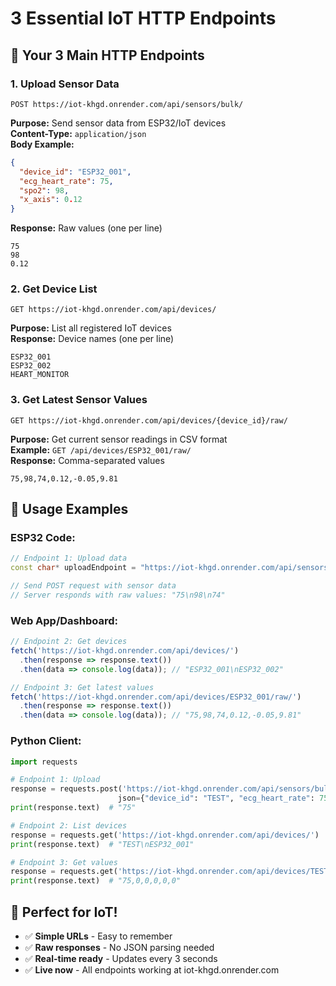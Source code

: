 # 3 Essential IoT HTTP Endpoints

## **🔗 Your 3 Main HTTP Endpoints**

### **1. Upload Sensor Data**
```
POST https://iot-khgd.onrender.com/api/sensors/bulk/
```
**Purpose:** Send sensor data from ESP32/IoT devices  
**Content-Type:** `application/json`  
**Body Example:**
```json
{
  "device_id": "ESP32_001",
  "ecg_heart_rate": 75,
  "spo2": 98,
  "x_axis": 0.12
}
```
**Response:** Raw values (one per line)
```
75
98
0.12
```

### **2. Get Device List**
```
GET https://iot-khgd.onrender.com/api/devices/
```
**Purpose:** List all registered IoT devices  
**Response:** Device names (one per line)
```
ESP32_001
ESP32_002
HEART_MONITOR
```

### **3. Get Latest Sensor Values**
```
GET https://iot-khgd.onrender.com/api/devices/{device_id}/raw/
```
**Purpose:** Get current sensor readings in CSV format  
**Example:** `GET /api/devices/ESP32_001/raw/`  
**Response:** Comma-separated values
```
75,98,74,0.12,-0.05,9.81
```

## **📱 Usage Examples**

### **ESP32 Code:**
```cpp
// Endpoint 1: Upload data
const char* uploadEndpoint = "https://iot-khgd.onrender.com/api/sensors/bulk/";

// Send POST request with sensor data
// Server responds with raw values: "75\n98\n74"
```

### **Web App/Dashboard:**
```javascript
// Endpoint 2: Get devices
fetch('https://iot-khgd.onrender.com/api/devices/')
  .then(response => response.text())
  .then(data => console.log(data)); // "ESP32_001\nESP32_002"

// Endpoint 3: Get latest values  
fetch('https://iot-khgd.onrender.com/api/devices/ESP32_001/raw/')
  .then(response => response.text())
  .then(data => console.log(data)); // "75,98,74,0.12,-0.05,9.81"
```

### **Python Client:**
```python
import requests

# Endpoint 1: Upload
response = requests.post('https://iot-khgd.onrender.com/api/sensors/bulk/',
                        json={"device_id": "TEST", "ecg_heart_rate": 75})
print(response.text)  # "75"

# Endpoint 2: List devices
response = requests.get('https://iot-khgd.onrender.com/api/devices/')
print(response.text)  # "TEST\nESP32_001"

# Endpoint 3: Get values
response = requests.get('https://iot-khgd.onrender.com/api/devices/TEST/raw/')
print(response.text)  # "75,0,0,0,0,0"
```

## **🎯 Perfect for IoT!**
- ✅ **Simple URLs** - Easy to remember
- ✅ **Raw responses** - No JSON parsing needed
- ✅ **Real-time ready** - Updates every 3 seconds
- ✅ **Live now** - All endpoints working at iot-khgd.onrender.com

